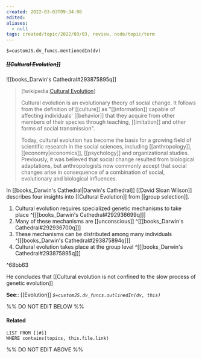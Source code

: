 ```yaml
---
created: 2022-03-03T09:34:08 
edited: 
aliases:
  - null
tags: created/topic/2022/03/03, review, node/topic/term
---
```

`$=customJS.dv_funcs.mentionedIn(dv)`

##### <s class="topic-title">[[Cultural Evolution]]</s>

![[books_Darwin's Cathedral#293875895q]]

> [!wikipedia:[Cultural Evolution](https://en.wikipedia.org/wiki/Cultural%20evolution)]
> 
> Cultural evolution is an evolutionary theory of social change. It follows from the definition of [[culture]] as "[[information]] capable of affecting individuals' [[behavior]] that they acquire from other members of their species through teaching, [[imitation]] and other forms of social transmission". 
> 
> Today, cultural evolution has become the basis for a growing field of scientific research in the social sciences, including [[anthropology]], [[economy|economics]], [[psychology]] and organizational studies. Previously, it was believed that social change resulted from biological adaptations, but anthropologists now commonly accept that social changes arise in consequence of a combination of social, evolutionary and biological influences. 

In [[books_Darwin's Cathedral|Darwin's Cathedral]] [[David Sloan Wilson]] describes four insights into [[Cultural Evolution]] from [[group selection]].
1. Cultural evolution requires specialized genetic mechanisms to take place ^[[[books_Darwin's Cathedral#292936699q]]]
2. Many of these mechanisms are [[unconscious]] ^[[[books_Darwin's Cathedral#292936700q]]]
3. These mechanisms can be distributed among many individuals ^[[[books_Darwin's Cathedral#293875894q]]]
4. Cultural evolution takes place at the group level ^[[[books_Darwin's Cathedral#293875895q]]] 


^68bb63

He concludes that [[Cultural evolution is not confined to the slow process of genetic evolution]]

**See**:: [[Evolution]]
*`$=customJS.dv_funcs.outlinedIn(dv, this)`*

%% DO NOT EDIT BELOW %%

#### Related 

```dataview
LIST FROM [[#]]
WHERE contains(topics, this.file.link)
```
%% DO NOT EDIT ABOVE %%
